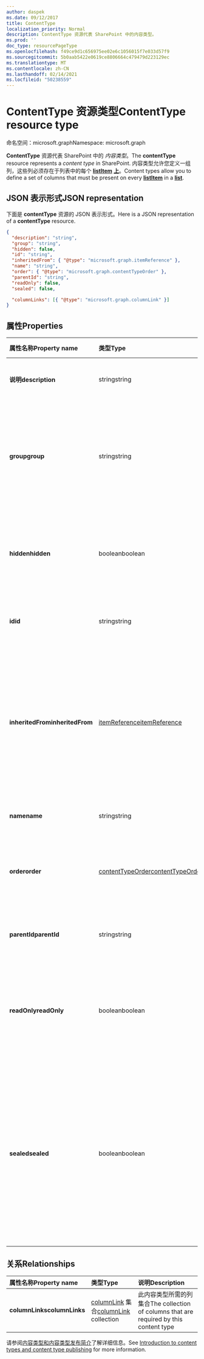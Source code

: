 ```yaml
---
author: daspek
ms.date: 09/12/2017
title: ContentType
localization_priority: Normal
description: ContentType 资源代表 SharePoint 中的内容类型。
ms.prod: ''
doc_type: resourcePageType
ms.openlocfilehash: f49ce9d1c656975ee02e6c1056015f7e033d57f9
ms.sourcegitcommit: 5b0aab5422e0619ce8806664c479479d223129ec
ms.translationtype: MT
ms.contentlocale: zh-CN
ms.lasthandoff: 02/14/2021
ms.locfileid: "50238559"
---
```

# <a name="contenttype-resource-type"></a><span data-ttu-id="a7efb-103">ContentType 资源类型</span><span class="sxs-lookup"><span data-stu-id="a7efb-103">ContentType resource type</span></span>

<span data-ttu-id="a7efb-104">命名空间：microsoft.graph</span><span class="sxs-lookup"><span data-stu-id="a7efb-104">Namespace: microsoft.graph</span></span>

<span data-ttu-id="a7efb-105">**ContentType** 资源代表 SharePoint 中的 _内容类型_。</span><span class="sxs-lookup"><span data-stu-id="a7efb-105">The **contentType** resource represents a _content type_ in SharePoint.</span></span>
<span data-ttu-id="a7efb-106">内容类型允许您定义一组列，这些列必须存在于列表中的每个 [**listItem**][listItem] [**上**][list]。</span><span class="sxs-lookup"><span data-stu-id="a7efb-106">Content types allow you to define a set of columns that must be present on every [**listItem**][listItem] in a [**list**][list].</span></span>

[list]: list.md
[listItem]: listitem.md

## <a name="json-representation"></a><span data-ttu-id="a7efb-107">JSON 表示形式</span><span class="sxs-lookup"><span data-stu-id="a7efb-107">JSON representation</span></span>

<span data-ttu-id="a7efb-108">下面是 **contentType** 资源的 JSON 表示形式。</span><span class="sxs-lookup"><span data-stu-id="a7efb-108">Here is a JSON representation of a **contentType** resource.</span></span>
<!-- {
  "blockType": "resource",
 "baseType": "microsoft.graph.entity",
 "@odata.type": "microsoft.graph.contentType" } -->

```json
{
  "description": "string",
  "group": "string",
  "hidden": false,
  "id": "string",
  "inheritedFrom": { "@type": "microsoft.graph.itemReference" },
  "name": "string",
  "order": { "@type": "microsoft.graph.contentTypeOrder" },
  "parentId": "string",
  "readOnly": false,
  "sealed": false,

  "columnLinks": [{ "@type": "microsoft.graph.columnLink" }]
}
```

## <a name="properties"></a><span data-ttu-id="a7efb-109">属性</span><span class="sxs-lookup"><span data-stu-id="a7efb-109">Properties</span></span>

| <span data-ttu-id="a7efb-110">属性名称</span><span class="sxs-lookup"><span data-stu-id="a7efb-110">Property name</span></span>     | <span data-ttu-id="a7efb-111">类型</span><span class="sxs-lookup"><span data-stu-id="a7efb-111">Type</span></span>                 | <span data-ttu-id="a7efb-112">说明</span><span class="sxs-lookup"><span data-stu-id="a7efb-112">Description</span></span>
|:------------------|:---------------------|:----------------------------------
| <span data-ttu-id="a7efb-113">**说明**</span><span class="sxs-lookup"><span data-stu-id="a7efb-113">**description**</span></span>   | <span data-ttu-id="a7efb-114">string</span><span class="sxs-lookup"><span data-stu-id="a7efb-114">string</span></span>               | <span data-ttu-id="a7efb-115">项目的描述性文本。</span><span class="sxs-lookup"><span data-stu-id="a7efb-115">The descriptive text for the item.</span></span>
| <span data-ttu-id="a7efb-116">**group**</span><span class="sxs-lookup"><span data-stu-id="a7efb-116">**group**</span></span>         | <span data-ttu-id="a7efb-117">string</span><span class="sxs-lookup"><span data-stu-id="a7efb-117">string</span></span>               | <span data-ttu-id="a7efb-118">此内容类型所属的组的名称。</span><span class="sxs-lookup"><span data-stu-id="a7efb-118">The name of the group this content type belongs to.</span></span> <span data-ttu-id="a7efb-119">可以帮助组织相关的内容类型。</span><span class="sxs-lookup"><span data-stu-id="a7efb-119">Helps organize related content types.</span></span>
| <span data-ttu-id="a7efb-120">**hidden**</span><span class="sxs-lookup"><span data-stu-id="a7efb-120">**hidden**</span></span>        | <span data-ttu-id="a7efb-121">boolean</span><span class="sxs-lookup"><span data-stu-id="a7efb-121">boolean</span></span>              | <span data-ttu-id="a7efb-122">指示内容类型是否隐藏于此列表的“新建”菜单中。</span><span class="sxs-lookup"><span data-stu-id="a7efb-122">Indicates whether the content type is hidden in the list's 'New' menu.</span></span>
| <span data-ttu-id="a7efb-123">**id**</span><span class="sxs-lookup"><span data-stu-id="a7efb-123">**id**</span></span>            | <span data-ttu-id="a7efb-124">string</span><span class="sxs-lookup"><span data-stu-id="a7efb-124">string</span></span>               | <span data-ttu-id="a7efb-125">内容类型的唯一标识符。</span><span class="sxs-lookup"><span data-stu-id="a7efb-125">The unique identifier of the content type.</span></span>
| <span data-ttu-id="a7efb-126">**inheritedFrom**</span><span class="sxs-lookup"><span data-stu-id="a7efb-126">**inheritedFrom**</span></span> | <span data-ttu-id="a7efb-127">[itemReference][]</span><span class="sxs-lookup"><span data-stu-id="a7efb-127">[itemReference][]</span></span>    | <span data-ttu-id="a7efb-128">如果此内容类型继承自另一个作用域（如某个站点），则会提供对在其中定义内容类型的项的引用。</span><span class="sxs-lookup"><span data-stu-id="a7efb-128">If this content type is inherited from another scope (like a site), provides a reference to the item where the content type is defined.</span></span>
| <span data-ttu-id="a7efb-129">**name**</span><span class="sxs-lookup"><span data-stu-id="a7efb-129">**name**</span></span>          | <span data-ttu-id="a7efb-130">string</span><span class="sxs-lookup"><span data-stu-id="a7efb-130">string</span></span>               | <span data-ttu-id="a7efb-131">内容类型的名称。</span><span class="sxs-lookup"><span data-stu-id="a7efb-131">The name of the content type.</span></span>
| <span data-ttu-id="a7efb-132">**order**</span><span class="sxs-lookup"><span data-stu-id="a7efb-132">**order**</span></span>         | <span data-ttu-id="a7efb-133">[contentTypeOrder][]</span><span class="sxs-lookup"><span data-stu-id="a7efb-133">[contentTypeOrder][]</span></span> | <span data-ttu-id="a7efb-134">指定在选择 UI 中显示内容类型的顺序。</span><span class="sxs-lookup"><span data-stu-id="a7efb-134">Specifies the order in which the content type appears in the selection UI.</span></span>
| <span data-ttu-id="a7efb-135">**parentId**</span><span class="sxs-lookup"><span data-stu-id="a7efb-135">**parentId**</span></span>      | <span data-ttu-id="a7efb-136">string</span><span class="sxs-lookup"><span data-stu-id="a7efb-136">string</span></span>               | <span data-ttu-id="a7efb-137">内容类型的唯一标识符。</span><span class="sxs-lookup"><span data-stu-id="a7efb-137">The unique identifier of the content type.</span></span>
| <span data-ttu-id="a7efb-138">**readOnly**</span><span class="sxs-lookup"><span data-stu-id="a7efb-138">**readOnly**</span></span>      | <span data-ttu-id="a7efb-139">boolean</span><span class="sxs-lookup"><span data-stu-id="a7efb-139">boolean</span></span>              | <span data-ttu-id="a7efb-140">如果为 `true`，则不能修改内容类型，除非此值首次设置为 `false`。</span><span class="sxs-lookup"><span data-stu-id="a7efb-140">If `true`, the content type cannot be modified unless this value is first set to `false`.</span></span>
| <span data-ttu-id="a7efb-141">**sealed**</span><span class="sxs-lookup"><span data-stu-id="a7efb-141">**sealed**</span></span>        | <span data-ttu-id="a7efb-142">boolean</span><span class="sxs-lookup"><span data-stu-id="a7efb-142">boolean</span></span>              | <span data-ttu-id="a7efb-143">如果为 `true`，则不能由用户或通过下推操作修改内容类型。</span><span class="sxs-lookup"><span data-stu-id="a7efb-143">If `true`, the content type cannot be modified by users or through push-down operations.</span></span> <span data-ttu-id="a7efb-144">只有网站集管理员可以密封或解封内容类型。</span><span class="sxs-lookup"><span data-stu-id="a7efb-144">Only site collection administrators can seal or unseal content types.</span></span>

## <a name="relationships"></a><span data-ttu-id="a7efb-145">关系</span><span class="sxs-lookup"><span data-stu-id="a7efb-145">Relationships</span></span>

| <span data-ttu-id="a7efb-146">属性名称</span><span class="sxs-lookup"><span data-stu-id="a7efb-146">Property name</span></span>   | <span data-ttu-id="a7efb-147">类型</span><span class="sxs-lookup"><span data-stu-id="a7efb-147">Type</span></span>                      | <span data-ttu-id="a7efb-148">说明</span><span class="sxs-lookup"><span data-stu-id="a7efb-148">Description</span></span>
|:----------------|:--------------------------|:-------------------------------
| <span data-ttu-id="a7efb-149">**columnLinks**</span><span class="sxs-lookup"><span data-stu-id="a7efb-149">**columnLinks**</span></span> | <span data-ttu-id="a7efb-150">[columnLink][] 集合</span><span class="sxs-lookup"><span data-stu-id="a7efb-150">[columnLink][] collection</span></span> | <span data-ttu-id="a7efb-151">此内容类型所需的列集合</span><span class="sxs-lookup"><span data-stu-id="a7efb-151">The collection of columns that are required by this content type</span></span>

<span data-ttu-id="a7efb-152">请参阅[内容类型和内容类型发布简介][contentTypeIntro]了解详细信息。</span><span class="sxs-lookup"><span data-stu-id="a7efb-152">See [Introduction to content types and content type publishing][contentTypeIntro] for more information.</span></span>

[columnLink]: columnlink.md
[contentTypeIntro]: https://support.office.com/en-us/article/Introduction-to-content-types-and-content-type-publishing-e1277a2e-a1e8-4473-9126-91a0647766e5
[itemReference]: itemreference.md
[contentTypeOrder]: contenttypeorder.md

<!-- {
  "type": "#page.annotation",
  "description": "",
  "keywords": "",
  "section": "documentation",
  "tocPath": "Resources/ContentType"
} -->

